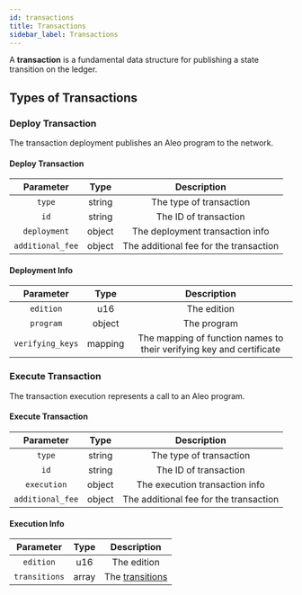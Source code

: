 ```yaml
---
id: transactions
title: Transactions
sidebar_label: Transactions
---
```


A **transaction** is a fundamental data structure for publishing a state transition on the ledger.

## Types of Transactions

### Deploy Transaction
The transaction deployment publishes an Aleo program to the network.

#### Deploy Transaction

|    Parameter     |  Type  |              Description               |
|:----------------:|:------:|:--------------------------------------:|
|      `type`      | string |        The type of transaction         |
|       `id`       | string |         The ID of transaction          |
|   `deployment`   | object |    The deployment transaction info     |
| `additional_fee` | object | The additional fee for the transaction |

#### Deployment Info

|    Parameter     |  Type   |                             Description                              |
|:----------------:|:-------:|:--------------------------------------------------------------------:|
|    `edition`     |   u16   |                             The edition                              |
|    `program`     | object  |                             The program                              |
| `verifying_keys` | mapping | The mapping of function names to their verifying key and certificate |

### Execute Transaction
The transaction execution represents a call to an Aleo program.

#### Execute Transaction

|    Parameter     |  Type  |              Description               |
|:----------------:|:------:|:--------------------------------------:|
|      `type`      | string |        The type of transaction         |
|       `id`       | string |         The ID of transaction          |
|   `execution`    | object |     The execution transaction info     |
| `additional_fee` | object | The additional fee for the transaction |

#### Execution Info

|   Parameter   | Type  |             Description             |
|:-------------:|:-----:|:-----------------------------------:|
|   `edition`   |  u16  |             The edition             |
| `transitions` | array | The [transitions](./04_transitions) |

[//]: # ()
[//]: # (An Aleo transaction is serialized in the following format:)

[//]: # ()
[//]: # (|        Parameter        |                       Type                       | Size &#40;bytes&#41; |)

[//]: # (|:-----------------------:|:------------------------------------------------:|:------------:|)

[//]: # (|   `old_serial_numbers`  |                     bytes                        |       64     |)

[//]: # (|    `new_commitments`    |                     bytes                        |       64     |)

[//]: # (|  `program_commitment`   |                     bytes                        |       32     |)

[//]: # (|    `local_data_root`    |                     bytes                        |       32     |)

[//]: # (|     `value_balance`     |                      i64                         |        8     |)

[//]: # (|       `memorandum`      |                     bytes                        |       32     |)

[//]: # (|       `network_id`      |                      u8                          |        1     |)

[//]: # (|       `signatures`      |                     bytes                        |      128     |)

[//]: # (|     `ledger_digest`     |                     bytes                        |       32     |)

[//]: # (|   `transaction_proof`   |                     bytes                        |      579     |)

[//]: # (|   `encrypted_records`   |                     bytes                        |      518     |)

[//]: # ()
[//]: # (### Old Serial Numbers)

[//]: # ()
[//]: # (```)

[//]: # ([e1bf55b44e4b6ee475e7f21996b34af0b815d9412974cd6b24979c47ee95cd8d,)

[//]: # ( e8a82df9d2e92758f50e52832a0b635718c253ce60962e993afebca9a726de91])

[//]: # (```)

[//]: # ()
[//]: # (The **old serial numbers** are the [serial numbers]&#40;06_glossary.md#record-serial-number&#41; for corresponding records)

[//]: # (that were consumed by the transaction.)

[//]: # ()
[//]: # (### New Commitments)

[//]: # ()
[//]: # (```)

[//]: # ([400dc473eff14e0be0a292ac6609963a59f5176cfdb8d840f635ec4f2db50410,)

[//]: # ( 2854be536b8ba0feafd10ae0725c1f920aec6b18740607321660b872feac4700])

[//]: # (```)

[//]: # ()
[//]: # (The **new commitments** are the [commitments]&#40;06_glossary.md#record-commitment&#41; for corresponding records that were produced by the transaction.)

[//]: # ()
[//]: # (### Program Commitment)

[//]: # ()
[//]: # (```)

[//]: # (121edc861e1730306397c895152e5b76da00d0b598ea6225b22aaf4b3741f323)

[//]: # (```)

[//]: # ()
[//]: # (The **program commitment** on the programs being used to spend the old records and the programs used to create the new records in the transaction.)

[//]: # ()
[//]: # (### Local Data Root)

[//]: # ()
[//]: # (```)

[//]: # (46cabfc26131ade4dac2b5f5893c789d8e295bdc9d5786f5e1658da91300c008)

[//]: # (```)

[//]: # ()
[//]: # (The **local data root** is a commitment of the following record data in the transaction - old records, new records, memorandum, and network ID.)

[//]: # ()
[//]: # (### Value Balance)

[//]: # ()
[//]: # (```)

[//]: # (1562500)

[//]: # (```)

[//]: # ()
[//]: # (The value balance denotes difference between input and output record values. This value effectively becomes the transaction fee for the miner. )

[//]: # (Only coinbase transactions can have a negative value balance representing Aleo credits being minted.)

[//]: # ()
[//]: # (### Memorandum)

[//]: # ()
[//]: # (```)

[//]: # (53967badcd6356eb5b384eb2f57745c380c5034a843fa500ac7f7db60f181fd3)

[//]: # (```)

[//]: # ()
[//]: # (The *transaction memorandum* is arbitrary public information associated with the transaction. This value must be unique among all transactions in the network.)

[//]: # ()
[//]: # (### Network ID)

[//]: # ()
[//]: # (```)

[//]: # (0)

[//]: # (```)

[//]: # ()
[//]: # (The **network ID** indicates the network that the transaction is included in. For convention, the mainnet network ID is `0`.)

[//]: # ()
[//]: # (### Signatures)

[//]: # ()
[//]: # (```)

[//]: # ([b6c23dc215c7ffb66a68436597bb50cf1c13b972e8a33909c8fd2fe6a859c80104d6afabbd875ae911818cf76a9a72229cf31cde036d6c33199abc39692b9700,)

[//]: # ( 5b74266ae4566ca630c0ce2df1b9bec84c788c6635a40f80e1761dc1bfb0c600f720ea0c6d5e9b8a579e6f00ad6ccfdf916b96b1189c1ff470bfb77d10513703])

[//]: # (```)

[//]: # ()
[//]: # (The [randomized signatures]&#40;06_glossary.md#randomized-signature&#41; used by the record spenders to allow for authorized delegation of transaction generation.)

[//]: # ()
[//]: # (### Ledger Digest)

[//]: # ()
[//]: # (```)

[//]: # (87e08a7f2b9d9dc829e5f43edd02e37a26bfc50cb3c9e7ce4c4d327c494a5803)

[//]: # (```)

[//]: # ()
[//]: # (The **ledger digest** is the root of a global Merkle tree that contains all record commitments from transactions on the ledger.)

[//]: # (When creating a transaction, the user must select a ledger digest that includes the record commitments for both of the old records being consumed.)

[//]: # ()
[//]: # (### Encrypted Records)

[//]: # ()
[//]: # (```)

[//]: # ([ ENCRYPTED RECORD BYTES ])

[//]: # (```)

[//]: # ()
[//]: # (The **encrypted records** are ciphertexts of the new records created by the transaction.)

[//]: # ()
[//]: # (### Transaction Proof)

[//]: # ()
[//]: # (```)

[//]: # ([ ZERO KNOWLEDGE PROOF BYTES ])

[//]: # (```)

[//]: # ()
[//]: # (The **transaction proof** is a zero-knowledge proof attesting to the validity of the transaction.)

[//]: # ()
[//]: # (## Advanced Topics)

[//]: # ()
[//]: # (### Creating Transactions)

[//]: # ()
[//]: # (The steps to create a transaction are as follows:)

[//]: # ()
[//]: # (1. Generate the serial numbers of the records being spent)

[//]: # (2. Generate the new records)

[//]: # (3. Generate the program commitment)

[//]: # (4. Generate the local data commitment)

[//]: # (5. Generate the transaction signatures)

[//]: # (6. Generate the ledger digest and [ledger membership witnesses]&#40;06_glossary.md#ledger-membership-witness&#41; for the input record commitments )

[//]: # (7. Generate the inner SNARK proof)

[//]: # (8. Generate the program SNARK proofs)

[//]: # (9. Generate the transaction proof)

[//]: # (10. Compose the transaction with the attributes above)

[//]: # ()
[//]: # ()
[//]: # (### Verifying Transactions)

[//]: # ()
[//]: # (The steps to verify a transaction are as follows:)

[//]: # ()
[//]: # (1. Verify that each serial number in `old_serial_numbers` does not already exist in the ledger.)

[//]: # (2. Verify that each commitment in `new_commitments` does not already exist in the ledger.)

[//]: # (3. Verify that the memo `memorandum` does not already exist in the ledger.)

[//]: # (4. Verify that the transaction proof `transaction_proof` verifies.)

